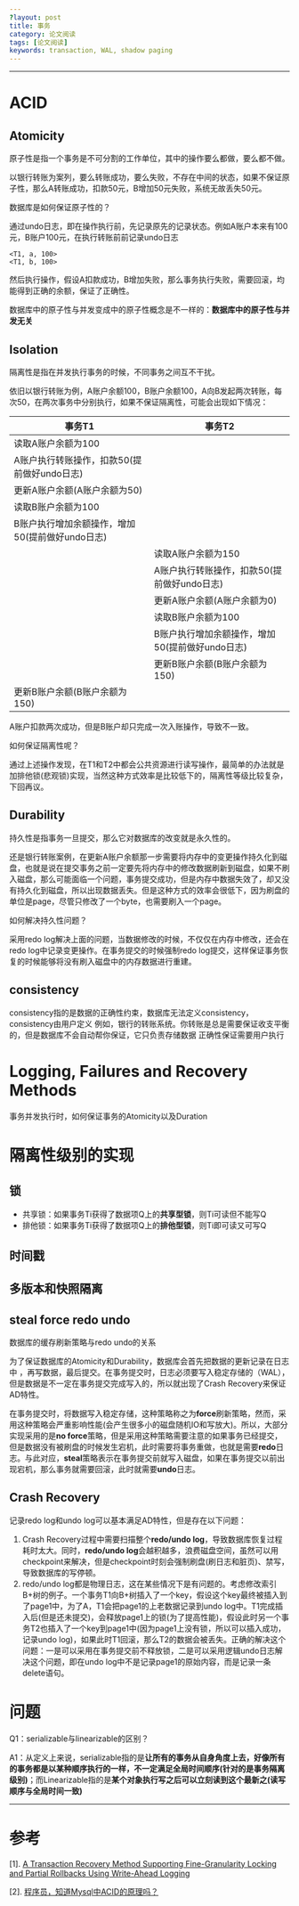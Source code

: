 ```yaml
---
?layout: post
title: 事务
category: 论文阅读
tags: [论文阅读]
keywords: transaction, WAL, shadow paging
---
```


---


# ACID

## Atomicity

原子性是指一个事务是不可分割的工作单位，其中的操作要么都做，要么都不做。

以银行转账为案列，要么转账成功，要么失败，不存在中间的状态，如果不保证原子性，那么A转账成功，扣款50元，B增加50元失败，系统无故丢失50元。

数据库是如何保证原子性的？

通过undo日志，即在操作执行前，先记录原先的记录状态。例如A账户本来有100元，B账户100元，在执行转账前前记录undo日志

```
<T1, a, 100>
<T1, b, 100>
```

然后执行操作，假设A扣款成功，B增加失败，那么事务执行失败，需要回滚，均能得到正确的余额，保证了正确性。

数据库中的原子性与并发变成中的原子性概念是不一样的：**数据库中的原子性与并发无关**

## Isolation

隔离性是指在并发执行事务的时候，不同事务之间互不干扰。

依旧以银行转账为例，A账户余额100，B账户余额100，A向B发起两次转账，每次50，在两次事务中分别执行，如果不保证隔离性，可能会出现如下情况：

| 事务T1                                          | 事务T2                                          |
| ----------------------------------------------- | ----------------------------------------------- |
| 读取A账户余额为100                              |                                                 |
| A账户执行转账操作，扣款50(提前做好undo日志)     |                                                 |
| 更新A账户余额(A账户余额为50)                    |                                                 |
| 读取B账户余额为100                              |                                                 |
| B账户执行增加余额操作，增加50(提前做好undo日志) |                                                 |
|                                                 | 读取A账户余额为150                              |
|                                                 | A账户执行转账操作，扣款50(提前做好undo日志)     |
|                                                 | 更新A账户余额(A账户余额为0)                     |
|                                                 | 读取B账户余额为100                              |
|                                                 | B账户执行增加余额操作，增加50(提前做好undo日志) |
|                                                 | 更新B账户余额(B账户余额为150)                   |
| 更新B账户余额(B账户余额为150)                   |                                                 |

A账户扣款两次成功，但是B账户却只完成一次入账操作，导致不一致。

如何保证隔离性呢？

通过上述操作发现，在T1和T2中都会公共资源进行读写操作，最简单的办法就是加排他锁(悲观锁)实现，当然这种方式效率是比较低下的，隔离性等级比较复杂，下回再议。

## Durability

持久性是指事务一旦提交，那么它对数据库的改变就是永久性的。

还是银行转账案例，在更新A账户余额那一步需要将内存中的变更操作持久化到磁盘，也就是说在提交事务之前一定要先将内存中的修改数据刷新到磁盘，如果不刷入磁盘，那么可能面临一个问题，事务提交成功，但是内存中数据失效了，却又没有持久化到磁盘，所以出现数据丢失。但是这种方式的效率会很低下，因为刷盘的单位是page，尽管只修改了一个byte，也需要刷入一个page。

如何解决持久性问题？

采用redo log解决上面的问题，当数据修改的时候，不仅仅在内存中修改，还会在redo log中记录变更操作。在事务提交的时候强制redo log提交，这样保证事务恢复的时候能够将没有刷入磁盘中的内存数据进行重建。

## consistency

consistency指的是数据的正确性约束，数据库无法定义consistency，consistency由用户定义
例如，银行的转账系统。你转账是总是需要保证收支平衡的，但是数据库不会自动帮你保证，它只负责存储数据
正确性保证需要用户执行

# Logging, Failures and Recovery Methods

事务并发执行时，如何保证事务的Atomicity以及Duration



# 隔离性级别的实现

## 锁

- 共享锁：如果事务Ti获得了数据项Q上的**共享型锁**，则Ti可读但不能写Q
- 排他锁：如果事务Ti获得了数据项Q上的**排他型锁**，则Ti即可读又可写Q



## 时间戳

## 多版本和快照隔离

## steal force redo undo

数据库的缓存刷新策略与redo undo的关系

为了保证数据库的Atomicity和Durability，数据库会首先把数据的更新记录在日志中 ，再写数据，最后提交。在事务提交时，日志必须要写入稳定存储的（WAL），但是数据是不一定在事务提交完成写入的，所以就出现了Crash Recovery来保证AD特性。

在事务提交时，将数据写入稳定存储，这种策略称之为**force**刷新策略，然而，采用这种策略会严重影响性能(会产生很多小的磁盘随机IO和写放大)。所以，大部分实现采用的是**no force**策略，但是采用这种策略需要注意的如果事务已经提交，但是数据没有被刷盘的时候发生宕机，此时需要将事务重做，也就是需要**redo**日志。与此对应，**steal**策略表示在事务提交前就写入磁盘，如果在事务提交以前出现宕机，那么事务就需要回滚，此时就需要**undo**日志。

## Crash Recovery

记录redo log和undo log可以基本满足AD特性，但是存在以下问题：

1. Crash Recovery过程中需要扫描整个**redo/undo log**，导致数据库恢复过程耗时太大。同时，**redo/undo log**会越积越多，浪费磁盘空间，虽然可以用checkpoint来解决，但是checkpoint时刻会强制刷盘(刷日志和脏页)、禁写，导致数据库的写停顿。
2. redo/undo log都是物理日志，这在某些情况下是有问题的。考虑修改索引B+树的例子。一个事务T1向B+树插入了一个key，假设这个key最终被插入到了page1中，为了A，T1会把page1的上老数据记录到undo log中。T1完成插入后(但是还未提交)，会释放page1上的锁(为了提高性能)，假设此时另一个事务T2也插入了一个key到page1中(因为page1上没有锁，所以可以插入成功，记录undo log)，如果此时T1回滚，那么T2的数据会被丢失。正确的解决这个问题：一是可以采用在事务提交前不释放锁，二是可以采用逻辑undo日志解决这个问题，即在undo log中不是记录page1的原始内容，而是记录一条delete语句。

[](https://raw.githubusercontent.com/HaHaJeff/HaHaJeff.github.io/master/img/transaction/steal_no_force.png)

# 问题

Q1：serializable与linearizable的区别？

A1：从定义上来说，serializable指的是**让所有的事务从自身角度上去，好像所有的事务都是以某种顺序执行的一样，不一定满足全局时间顺序(针对的是事务隔离级别)**；而Linearizable指的是**某个对象执行写之后可以立刻读到这个最新之(读写顺序与全局时间一致)**

---

# 参考

[1]. [A Transaction Recovery Method Supporting Fine-Granularity Locking and Partial Rollbacks Using Write-Ahead Logging](https://cs.stanford.edu/people/chrismre/cs345/rl/aries.pdf)

[2]. [程序员，知道Mysql中ACID的原理吗？](https://zhuanlan.zhihu.com/p/65281198)

